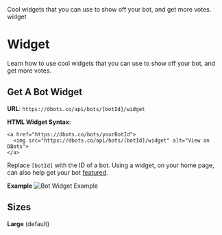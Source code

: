 <title>Widget</title>
<description>Cool widgets that you can use to show off your bot, and get more votes.</description>
<url>widget</url>

# Widget
Learn how to use cool widgets that you can use to show off your bot, and get more votes.

## Get A Bot Widget
**URL**: `https://dbots.co/api/bots/[botId]/widget`

**HTML Widget Syntax**:
```
<a href="https://dbots.co/bots/yourBotId">
  <img src="https://dbots.co/api/bots/[botId]/widget" alt="View on DBots">
</a>
```

Replace `[botId]` with the ID of a bot.
Using a widget, on your home page, can also help get your bot [featured](/docs/get-featured).

**Example**
![Bot Widget Example](/api/bots/525935335918665760/widget)

## Sizes
**Large** (default)